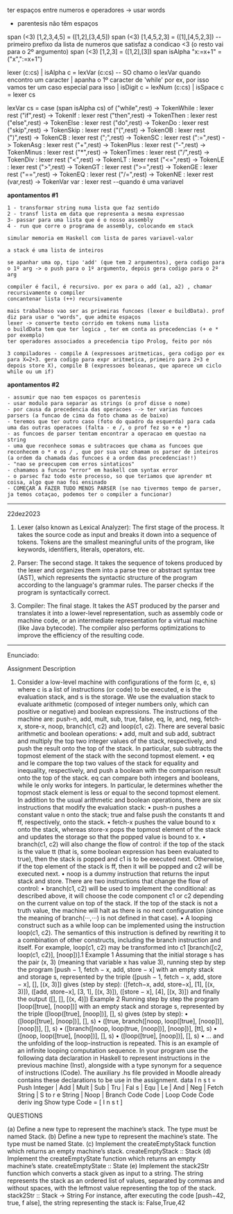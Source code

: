 ter espaços entre numeros e operadores -> usar words
- parentesis não têm espaços


span (<3) [1,2,3,4,5] = ([1,2],[3,4,5])
span (<3) [1,4,5,2,3] = ([1],[4,5,2,3]) --primeiro prefixo da lista de numeros que satisfaz a condicao <3 (o resto vai para o 2º argumento)
span (<3) [1,2,3] = ([1,2],[3])
span isAlpha "x:=x+1" = ("x",":=x+1")


lexer (c:cs)
    | isAlpha c = lexVar (c:cs) -- SO chamo o lexVar quando encontro um caracter | apanha o 1º caracter de 'while' por ex, por isso vamos ter um caso especial para isso
    | isDigit c = lexNum (c:cs)
    | isSpace c = lexer cs

lexVar cs = case (span isAlpha cs) of
    ("while",rest) -> TokenWhile : lexer rest
    ("if",rest) -> TokenIf : lexer rest
    ("then",rest) -> TokenThen : lexer rest
    ("else",rest) -> TokenElse : lexer rest
    ("do",rest) -> TokenDo : lexer rest
    ("skip",rest) -> TokenSkip : lexer rest
    ("(",rest) -> TokenOB : lexer rest
    (")",rest) -> TokenCB : lexer rest
    (";",rest) -> TokenSC : lexer rest
    (":=",rest) -> TokenAsg : lexer rest
    ("+",rest) -> TokenPlus : lexer rest
    ("-",rest) -> TokenMinus : lexer rest
    ("*",rest) -> TokenTimes : lexer rest
    ("/",rest) -> TokenDiv : lexer rest
    ("<",rest) -> TokenLT : lexer rest
    ("<=",rest) -> TokenLE : lexer rest
    (">",rest) -> TokenGT : lexer rest
    (">=",rest) -> TokenGE : lexer rest
    ("==",rest) -> TokenEQ : lexer rest
    ("/=",rest) -> TokenNE : lexer rest
    (var,rest) -> TokenVar var : lexer rest --quando é uma variavel

**apontamentos #1**
```
1 - transformar string numa lista que faz sentido
2 - transf lista em data que representa a mesma expressao
3- passar para uma lista que é o nosso assembly
4 - run que corre o programa de assembly, colocando em stack

simular memoria em Haskell com lista de pares variavel-valor

a stack é uma lista de inteiros 

se apanhar uma op, tipo 'add' (que tem 2 argumentos), gera codigo para o 1º arg -> o push para o 1º argumento, depois gera codigo para o 2º arg

compiler é facil, é recursivo. por ex para o add (a1, a2) , chamar recursivamente o compiler 
concantenar lista (++) recursivamente

mais trabalhoso vao ser as primeiras funcoes (lexer e buildData). prof diz para usar o "words", que admite espaços
lexer -> converte texto corrido em tokens numa lista
o buildData tem que ter logica , ter em conta as precedencias (+ e * por exemplo)
ter operadores associados a precedencia tipo Prolog, feito por nós

3 compiladores - compile A (expressoes aritmeticas, gera codigo por ex para X=2+3. gera codigo para expr aritmetica, primeiro para 2+3 e depois store X), compile B (expressoes boleanas, que aparece um ciclo while ou um if)

```
**apontamentos #2**
```
- assumir que nao tem espaços os parentesis
- usar modulo para separar as strings (o prof disse o nome)
- por causa da precedencia das operacoes --> ter varias funcoes parsers (a funcao de cima da foto chama as de baixo)
- teremos que ter outro caso (foto do quadro da esquerda) para cada uma das outras operacoes (falta - e /, o prof fez so + e *)
- as funcoes de parser tentam encontrar a operacao em questao na string 
- uma que reconhece somas e subtracoes que chama as funcoes que reconhecem o * e os / , que por sua vez chamam os parser de inteiros (a ordem da chamada das funcoes é a ordem das precedencias!!)
- "nao se preocupem com erros sintaticos"
- chamamos a funcao "error" em haskell com syntax error
- o parsec faz todo este processo, so que teriamos que aprender mt coisa, algo que nao foi ensinado
- COMEÇAR A FAZER TUDO MENOS PARSER (se nao tivermos tempo de parser, ja temos cotaçao, podemos ter o compiler a funcionar) 
```


-----

22dez2023

1. Lexer (also known as Lexical Analyzer): The first stage of the process. It takes the source code as input and breaks it down into a sequence of tokens. Tokens are the smallest meaningful units of the program, like keywords, identifiers, literals, operators, etc.

2. Parser: The second stage. It takes the sequence of tokens produced by the lexer and organizes them into a parse tree or abstract syntax tree (AST), which represents the syntactic structure of the program according to the language's grammar rules. The parser checks if the program is syntactically correct.

3. Compiler: The final stage. It takes the AST produced by the parser and translates it into a lower-level representation, such as assembly code or machine code, or an intermediate representation for a virtual machine (like Java bytecode). The compiler also performs optimizations to improve the efficiency of the resulting code.


---

Enunciado:

Assignment Description
1. Consider a low-level machine with configurations of the form (c, e, s) where c is a list
of instructions (or code) to be executed, e is the evaluation stack, and s is the storage.
We use the evaluation stack to evaluate arithmetic (composed of integer numbers only,
which can positive or negative) and boolean expressions.
The instructions of the machine are: push-n, add, mult, sub, true, false, eq, le,
and, neg, fetch-x, store-x, noop, branch(c1, c2) and loop(c1, c2).
There are several basic arithmetic and boolean operations:
• add, mult and sub add, subtract and multiply the top two integer values of the
stack, respectively, and push the result onto the top of the stack. In particular,
sub subtracts the topmost element of the stack with the second topmost element.
• eq and le compare the top two values of the stack for equality and inequality,
respectively, and push a boolean with the comparison result onto the top of the
stack. eq can compare both integers and booleans, while le only works for integers.
In particular, le determines whether the topmost stack element is less or equal to
the second topmost element.
In addition to the usual arithmetic and boolean operations, there are six instructions
that modify the evaluation stack:
• push-n pushes a constant value n onto the stack; true and false push the constants
tt and ff, respectively, onto the stack.
• fetch-x pushes the value bound to x onto the stack, whereas store-x pops the
topmost element of the stack and updates the storage so that the popped value is
bound to x.
• branch(c1, c2) will also change the flow of control: if the top of the stack is the
value tt (that is, some boolean expression has been evaluated to true), then the
stack is popped and c1 is to be executed next. Otherwise, if the top element of the
stack is ff, then it will be popped and c2 will be executed next.
• noop is a dummy instruction that returns the input stack and store.
There are two instructions that change the flow of control:
• branch(c1, c2) will be used to implement the conditional: as described above, it
will choose the code component c1 or c2 depending on the current value on top of
the stack. If the top of the stack is not a truth value, the machine will halt as there
is no next configuration (since the meaning of branch(···,···) is not defined in that
case).
• A looping construct such as a while loop can be implemented using the instruction
loop(c1, c2). The semantics of this instruction is defined by rewriting it to a combination of other constructs, including the branch instruction and itself. For example,
loop(c1, c2) may be transformed into c1 [branch([c2, loop(c1, c2)], [noop])].1
Example 1 Assuming that the initial storage s has the pair (x, 3) (meaning that variable
x has value 3), running step by step the program [push − 1, fetch − x, add, store − x]
with an empty stack and storage s, represented by the triple
([push − 1, fetch − x, add, store − x], [], [(x, 3)])
gives (step by step): ([fetch−x, add, store−x], [1], [(x, 3)]), ([add, store−x], [3, 1], [(x, 3)]),
([store − x], [4], [(x, 3)]) and finally the output ([], [], [(x, 4)])
Example 2 Running step by step the program [loop([true], [noop])] with an empty
stack and storage s, represented by the triple
([loop([true], [noop])], [], s)
gives (step by step):
• ([loop([true], [noop])], [], s)
• ([true, branch([noop, loop([true], [noop])], [noop])], [], s)
• ([branch([noop, loop(true, [noop])], [noop])], [tt], s)
• ([noop, loop([true], [noop])], [], s)
• ([loop([true], [noop])], [], s)
• ...
and the unfolding of the loop-instruction is repeated. This is an example of an infinite
looping computation sequence.
In your program use the following data declaration in Haskell to represent instructions in
the previous machine (Inst), alongside with a type synonym for a sequence of instructions
(Code). The auxiliary .hs file provided in Moodle already contains these declarations to
be use in the assignment.
data I n s t =
Push Integer | Add | Mult | Sub |
Tru | Fal s | Equ | Le | And | Neg |
Fetch String | S to r e String | Noop |
Branch Code Code | Loop Code Code
deriv ing Show
type Code = [ I n s t ]


QUESTIONS

(a) Define a new type to represent the machine’s stack. The type must be named Stack.
(b) Define a new type to represent the machine’s state. The type must be named State.
(c) Implement the createEmptyStack function which returns an empty machine’s stack.
createEmptyStack :: Stack
(d) Implement the createEmptyState function which returns an empty machine’s state.
createEmptyState :: State
(e) Implement the stack2Str function which converts a stack given as input to a string.
The string represents the stack as an ordered list of values, separated by commas
and without spaces, with the leftmost value representing the top of the stack.
stack2Str :: Stack → String
For instance, after executing the code [push−42, true, f alse], the string representing
the stack is: False,True,42